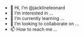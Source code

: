 - 👋 Hi, I’m @jacklineleonard
- 👀 I’m interested in ...
- 🌱 I’m currently learning ...
- 💞️ I’m looking to collaborate on ...
- 📫 How to reach me ...

<!---
jacklineleonard/jacklineleonard is a ✨ special ✨ repository because its `README.md` (this file) appears on your GitHub profile.
You can click the Preview link to take a look at your changes.
--->

